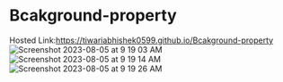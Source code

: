 # Bcakground-property
Hosted Link:https://tiwariabhishek0599.github.io/Bcakground-property
![Screenshot 2023-08-05 at 9 19 03 AM](https://github.com/tiwariabhishek0599/Bcakground-property/assets/118967913/3981f073-7f2a-46ef-8505-a201ae659739)
![Screenshot 2023-08-05 at 9 19 14 AM](https://github.com/tiwariabhishek0599/Bcakground-property/assets/118967913/c1ac48fa-d41b-4fc5-a734-ae57bed92359)
![Screenshot 2023-08-05 at 9 19 26 AM](https://github.com/tiwariabhishek0599/Bcakground-property/assets/118967913/96f8467f-a417-4dd8-99ff-15f92e34304e)
